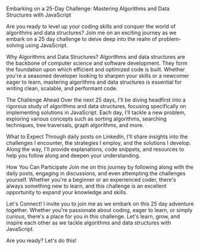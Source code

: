 Embarking on a 25-Day Challenge: Mastering Algorithms and Data Structures with JavaScript

Are you ready to level up your coding skills and conquer the world of algorithms and data structures? Join me on an exciting journey as we embark on a 25 day challenge to delve deep into the realm of problem-solving using JavaScript.

Why Algorithms and Data Structures?
Algorithms and data structures are the backbone of computer science and software development. They form the foundation upon which efficient and optimized code is built. Whether you're a seasoned developer looking to sharpen your skills or a newcomer eager to learn, mastering algorithms and data structures is essential for writing clean, scalable, and performant code.

The Challenge Ahead
Over the next 25 days, I'll be diving headfirst into a rigorous study of algorithms and data structures, focusing specifically on implementing solutions in JavaScript. Each day, I'll tackle a new problem, exploring various concepts such as sorting algorithms, searching techniques, tree traversals, graph algorithms, and more.

What to Expect
Through daily posts on LinkedIn, I'll share insights into the challenges I encounter, the strategies I employ, and the solutions I develop. Along the way, I'll provide explanations, code snippets, and resources to help you follow along and deepen your understanding.

How You Can Participate
Join me on this journey by following along with the daily posts, engaging in discussions, and even attempting the challenges yourself. Whether you're a beginner or an experienced coder, there's always something new to learn, and this challenge is an excellent opportunity to expand your knowledge and skills.

Let's Connect!
I invite you to join me as we embark on this 25 day adventure together. Whether you're passionate about coding, eager to learn, or simply curious, there's a place for you in this challenge. Let's learn, grow, and inspire each other as we tackle algorithms and data structures with JavaScript.

Are you ready? Let's do this!